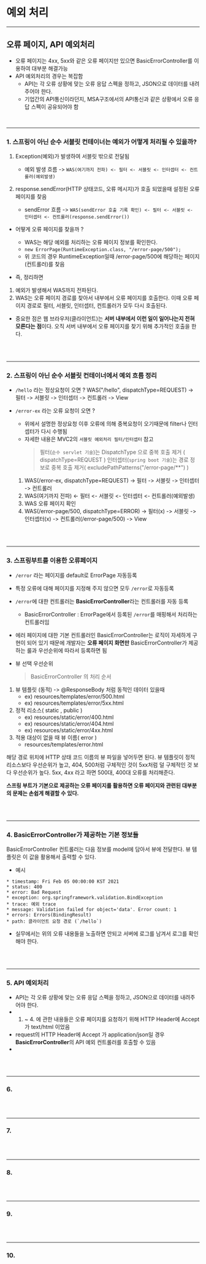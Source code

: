 # 예외 처리

***

## 오류 페이지, API 예외처리
* 오류 페이지는 4xx, 5xx와 같은 오류 페이지만 있으면 BasicErrorController를 이용하여 대부분 해결가능
* API 예외처리의 경우는 복잡함
    * API는 각 오류 상황에 맞는 오류 응답 스펙을 정하고, JSON으로 데이터를 내려주어야 한다.
    * 기업간의 API통신이라던지, MSA구조에서의 API통신과 같은 상황에서 오류 응답 스펙이 공유되어야 함

<br>

******
### 1. 스프링이 아닌 순수 서블릿 컨테이너는 예외가 어떻게 처리될 수 있을까?
1. Exception(예외)가 발생하여 서블릿 밖으로 전달됨
    * 예외 발생 흐름 -> `WAS(여기까지 전파) <- 필터 <- 서블릿 <- 인터셉터 <- 컨트롤러(예외발생)`

2. response.sendError(HTTP 상태코드, 오류 메시지)가 호출 되었을때 설정된 오류 페이지를 찾음
    * sendError 흐름 -> `WAS(sendError 호출 기록 확인) <- 필터 <- 서블릿 <- 인터셉터 <- 컨트롤러(response.sendError())`

* 어떻게 오류 페이지를 찾을까 ?
    * WAS는 해당 예외를 처리하는 오류 페이지 정보를 확인한다.
    * `new ErrorPage(RuntimeException.class, "/error-page/500");`
    * 위 코드의 경우 RuntimeException일때 /error-page/500에 해당하는 페이지(컨트롤러)를 찾음

* 즉, 정리하면
1. 예외가 발생해서 WAS까지 전파된다.
2. WAS는 오류 페이지 경로를 찾아서 내부에서 오류 페이지를 호출한다. 이때 오류 페이지 경로로 필터,
서블릿, 인터셉터, 컨트롤러가 모두 다시 호출된다.

* 중요한 점은 웹 브라우저(클라이언트)는 **서버 내부에서 이런 일이 일어나는지 전혀 모른다는 점**이다. 오직
서버 내부에서 오류 페이지를 찾기 위해 추가적인 호출을 한다.




<br> <br>

******
### 2. 스프링이 아닌 순수 서블릿 컨테이너에서 예외 흐름 정리
* `/hello` 라는 정상요청이 오면 ?
WAS("/hello", dispatchType=REQUEST) -> 필터 -> 서블릿 -> 인터셉터 -> 컨트롤러 -> View

* `/error-ex` 라는 오류 요청이 오면 ?
    * 위에서 설명한 정상요청 이후 오류에 의해 중복요청이 오기때문에 filter나 인터셉터가 다시 수행됨
    * 자세한 내용은 MVC2의 `서블릿 예외처리 필터/인터셉터` 참고
        > 필터(`순수 servlet 기술`)는 DispatchType 으로 중복 호출 제거 ( dispatchType=REQUEST )
        > 인터셉터(`spring boot 기술`)는 경로 정보로 중복 호출 제거( excludePathPatterns("/error-page/**") )
    1. WAS(/error-ex, dispatchType=REQUEST) -> 필터 -> 서블릿 -> 인터셉터 -> 컨트롤러
    2. WAS(여기까지 전파) <- 필터 <- 서블릿 <- 인터셉터 <- 컨트롤러(예외발생)
    3. WAS 오류 페이지 확인
    4. WAS(/error-page/500, dispatchType=ERROR) -> 필터(x) -> 서블릿 -> 인터셉터(x) ->
    컨트롤러(/error-page/500) -> View




<br> <br>

******
### 3. 스프링부트를 이용한 오류페이지
* `/error` 라는 페이지를 default로 ErrorPage 자동등록
* 특정 오류에 대해 페이지를 지정해 주지 않으면 모두 `/error`로 자동등록
* `/error`에 대한 컨트롤러는 **BasicErrorController**라는 컨트롤러를 자동 등록
    * BasicErrorController : ErrorPage에서 등록된 `/error`를 매핑해서 처리하는 컨트롤러임
* 에러 페이지에 대한 기본 컨트롤러인 BasicErrorController는 로직이 자세하게 구현이 되어 있기 때문에
개발자는 **오류 페이지 화면만** BasicErrorController가 제공하는 룰과 우선순위에 따라서 등록하면 됨

* 뷰 선택 우선순위
    > BasicErrorController 의 처리 순서
1. 뷰 템플릿 (동적) -> @ResponseBody 처럼 동적인 데이터 있을때
    * ex) resources/templates/error/500.html
    * ex) resources/templates/error/5xx.html
2. 정적 리소스( static , public )
    * ex) resources/static/error/400.html
    * ex) resources/static/error/404.html
    * ex) resources/static/error/4xx.html
3. 적용 대상이 없을 때 뷰 이름( error )
    * resources/templates/error.html

해당 경로 위치에 HTTP 상태 코드 이름의 뷰 파일을 넣어두면 된다.
뷰 템플릿이 정적 리소스보다 우선순위가 높고, 404, 500처럼 구체적인 것이 5xx처럼 덜 구체적인 것 보다
우선순위가 높다.
5xx, 4xx 라고 하면 500대, 400대 오류를 처리해준다.

**스프링 부트가 기본으로 제공하는 오류 페이지를 활용하면 오류 페이지와 관련된 대부분의 문제는 손쉽게 해결할 수 있다.**



<br> <br>

******
### 4. BasicErrorController가 제공하는 기본 정보들
BasicErrorController 컨트롤러는 다음 정보를 model에 담아서 뷰에 전달한다. 
뷰 템플릿은 이 값을 활용해서 출력할 수 있다.

* 예시
~~~
* timestamp: Fri Feb 05 00:00:00 KST 2021
* status: 400
* error: Bad Request
* exception: org.springframework.validation.BindException
* trace: 예외 trace
* message: Validation failed for object='data'. Error count: 1
* errors: Errors(BindingResult)
* path: 클라이언트 요청 경로 (`/hello`)
~~~

* 실무에서는 위의 오류 내용들을 노출하면 안되고 서버에 로그를 남겨서 로그를 확인해야 한다.


<br> <br>

******
### 5. API 예외처리
* API는 각 오류 상황에 맞는 오류 응답 스펙을 정하고, JSON으로 데이터를 내려주어야 한다.
* 1. ~ 4. 에 관한 내용들은 오류 페이지를 요청하기 위해 HTTP Header에 Accept가 text/html 이었음
* request의 HTTP Header에 Accept 가 application/json일 경우 **BasicErrorController**의 API 예외 컨트롤러를 호출할 수 있음
* 



<br> <br>

******
### 6. 



<br> <br>

******
### 7. 



<br> <br>

******
### 8. 



<br> <br>

******
### 9. 



<br> <br>

******
### 10. 

